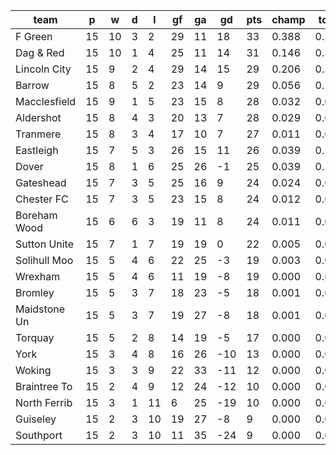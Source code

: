 |     team     | p  | w  | d | l  | gf | ga | gd  | pts | champ | top2  | top3  | top4  |  5-7  | bot4  | bot3  | bot2  |
|--------------|----|----|---|----|----|----|-----|-----|-------|-------|-------|-------|-------|-------|-------|-------|
| F Green      | 15 | 10 | 3 |  2 | 29 | 11 |  18 |  33 | 0.388 | 0.593 | 0.722 | 0.806 | 0.130 | 0.000 | 0.000 | 0.000|
| Dag & Red    | 15 | 10 | 1 |  4 | 25 | 11 |  14 |  31 | 0.146 | 0.302 | 0.438 | 0.551 | 0.230 | 0.000 | 0.000 | 0.000|
| Lincoln City | 15 |  9 | 2 |  4 | 29 | 14 |  15 |  29 | 0.206 | 0.391 | 0.535 | 0.644 | 0.198 | 0.000 | 0.000 | 0.000|
| Barrow       | 15 |  8 | 5 |  2 | 23 | 14 |   9 |  29 | 0.056 | 0.139 | 0.232 | 0.333 | 0.261 | 0.001 | 0.000 | 0.000|
| Macclesfield | 15 |  9 | 1 |  5 | 23 | 15 |   8 |  28 | 0.032 | 0.088 | 0.150 | 0.222 | 0.250 | 0.003 | 0.001 | 0.000|
| Aldershot    | 15 |  8 | 4 |  3 | 20 | 13 |   7 |  28 | 0.029 | 0.078 | 0.142 | 0.221 | 0.247 | 0.002 | 0.001 | 0.000|
| Tranmere     | 15 |  8 | 3 |  4 | 17 | 10 |   7 |  27 | 0.011 | 0.033 | 0.070 | 0.110 | 0.185 | 0.010 | 0.004 | 0.001|
| Eastleigh    | 15 |  7 | 5 |  3 | 26 | 15 |  11 |  26 | 0.039 | 0.101 | 0.179 | 0.261 | 0.259 | 0.002 | 0.001 | 0.000|
| Dover        | 15 |  8 | 1 |  6 | 25 | 26 |  -1 |  25 | 0.039 | 0.102 | 0.178 | 0.263 | 0.255 | 0.003 | 0.001 | 0.001|
| Gateshead    | 15 |  7 | 3 |  5 | 25 | 16 |   9 |  24 | 0.024 | 0.069 | 0.126 | 0.195 | 0.224 | 0.006 | 0.002 | 0.001|
| Chester FC   | 15 |  7 | 3 |  5 | 23 | 15 |   8 |  24 | 0.012 | 0.037 | 0.081 | 0.130 | 0.191 | 0.009 | 0.003 | 0.001|
| Boreham Wood | 15 |  6 | 6 |  3 | 19 | 11 |   8 |  24 | 0.011 | 0.034 | 0.070 | 0.118 | 0.187 | 0.011 | 0.005 | 0.002|
| Sutton Unite | 15 |  7 | 1 |  7 | 19 | 19 |   0 |  22 | 0.005 | 0.015 | 0.035 | 0.061 | 0.116 | 0.029 | 0.013 | 0.005|
| Solihull Moo | 15 |  5 | 4 |  6 | 22 | 25 |  -3 |  19 | 0.003 | 0.011 | 0.023 | 0.039 | 0.100 | 0.041 | 0.019 | 0.007|
| Wrexham      | 15 |  5 | 4 |  6 | 11 | 19 |  -8 |  19 | 0.000 | 0.000 | 0.002 | 0.004 | 0.019 | 0.186 | 0.110 | 0.055|
| Bromley      | 15 |  5 | 3 |  7 | 18 | 23 |  -5 |  18 | 0.001 | 0.003 | 0.007 | 0.017 | 0.050 | 0.095 | 0.051 | 0.021|
| Maidstone Un | 15 |  5 | 3 |  7 | 19 | 27 |  -8 |  18 | 0.001 | 0.003 | 0.006 | 0.014 | 0.053 | 0.095 | 0.053 | 0.024|
| Torquay      | 15 |  5 | 2 |  8 | 14 | 19 |  -5 |  17 | 0.000 | 0.000 | 0.002 | 0.006 | 0.017 | 0.177 | 0.104 | 0.047|
| York         | 15 |  3 | 4 |  8 | 16 | 26 | -10 |  13 | 0.000 | 0.000 | 0.000 | 0.001 | 0.008 | 0.354 | 0.236 | 0.130|
| Woking       | 15 |  3 | 3 |  9 | 22 | 33 | -11 |  12 | 0.000 | 0.001 | 0.003 | 0.005 | 0.020 | 0.196 | 0.119 | 0.059|
| Braintree To | 15 |  2 | 4 |  9 | 12 | 24 | -12 |  10 | 0.000 | 0.000 | 0.000 | 0.000 | 0.001 | 0.646 | 0.505 | 0.348|
| North Ferrib | 15 |  3 | 1 | 11 |  6 | 25 | -19 |  10 | 0.000 | 0.000 | 0.000 | 0.000 | 0.000 | 0.822 | 0.724 | 0.577|
| Guiseley     | 15 |  2 | 3 | 10 | 19 | 27 |  -8 |   9 | 0.000 | 0.000 | 0.000 | 0.000 | 0.001 | 0.593 | 0.457 | 0.298|
| Southport    | 15 |  2 | 3 | 10 | 11 | 35 | -24 |   9 | 0.000 | 0.000 | 0.000 | 0.000 | 0.001 | 0.720 | 0.590 | 0.423|
